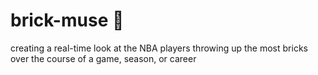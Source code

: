 # brick-muse 🏀
creating a real-time look at the NBA players throwing up the most bricks over the course of a game, season, or career
